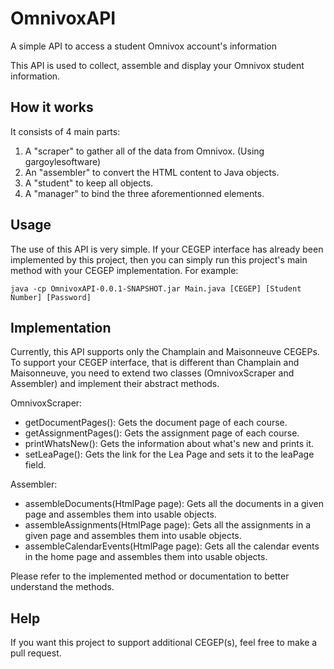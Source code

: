 # OmnivoxAPI
A simple API to access a student Omnivox account's information

This API is used to collect, assemble and display your Omnivox student information. 

## How it works
It consists of 4 main parts: 
1. A "scraper" to gather all of the data from Omnivox. (Using gargoylesoftware)
2. An "assembler" to convert the HTML content to Java objects.
3. A "student" to keep all objects.
4. A "manager" to bind the three aforementionned elements.

## Usage
The use of this API is very simple. If your CEGEP interface has already been implemented by this project, then you can simply run this project's 
main method with your CEGEP implementation. For example:
```
java -cp OmnivoxAPI-0.0.1-SNAPSHOT.jar Main.java [CEGEP] [Student Number] [Password]
```
## Implementation
Currently, this API supports only the Champlain and Maisonneuve CEGEPs. To support your CEGEP interface, that is different than Champlain and Maisonneuve, you need to extend two classes (OmnivoxScraper and Assembler) and implement their abstract methods. 

OmnivoxScraper:
* getDocumentPages(): Gets the document page of each course.
* getAssignmentPages(): Gets the assignment page of each course.
* printWhatsNew(): Gets the information about what's new and prints it.
* setLeaPage(): Gets the link for the Lea Page and sets it to the leaPage field.

Assembler:
* assembleDocuments(HtmlPage page): Gets all the documents in a given page and assembles them into usable objects.
* assembleAssignments(HtmlPage page): Gets all the assignments in a given page and assembles them into usable objects.
* assembleCalendarEvents(HtmlPage page): Gets all the calendar events in the home page and assembles them into usable objects.

Please refer to the implemented method or documentation to better understand the methods.

## Help
If you want this project to support additional CEGEP(s), feel free to make a pull request.
